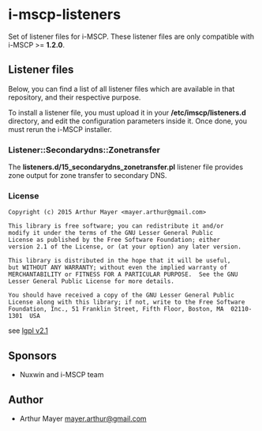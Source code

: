 i-mscp-listeners
=========================

Set of listener files for i-MSCP. These listener files are only compatible with i-MSCP >= **1.2.0**.

## Listener files

Below, you can find a list of all listener files which are available in that repository, and their respective purpose.

To install a listener file, you must upload it in your **/etc/imscp/listeners.d** directory, and edit the configuration
parameters inside it. Once done, you must rerun the i-MSCP installer.

### Listener::Secondarydns::Zonetransfer

The **listeners.d/15_secondarydns_zonetransfer.pl** listener file provides zone output for zone transfer to secondary DNS.

### License

	Copyright (c) 2015 Arthur Mayer <mayer.arthur@gmail.com>
	
	This library is free software; you can redistribute it and/or
	modify it under the terms of the GNU Lesser General Public
	License as published by the Free Software Foundation; either
	version 2.1 of the License, or (at your option) any later version.
	
	This library is distributed in the hope that it will be useful,
	but WITHOUT ANY WARRANTY; without even the implied warranty of
	MERCHANTABILITY or FITNESS FOR A PARTICULAR PURPOSE.  See the GNU
	Lesser General Public License for more details.
	
	You should have received a copy of the GNU Lesser General Public
	License along with this library; if not, write to the Free Software
	Foundation, Inc., 51 Franklin Street, Fifth Floor, Boston, MA  02110-1301  USA

 see [lgpl v2.1](http://www.gnu.org/licenses/lgpl-2.1.txt "lgpl v2.1")

## Sponsors

- Nuxwin and i-MSCP team

## Author

- Arthur Mayer <mayer.arthur@gmail.com>
